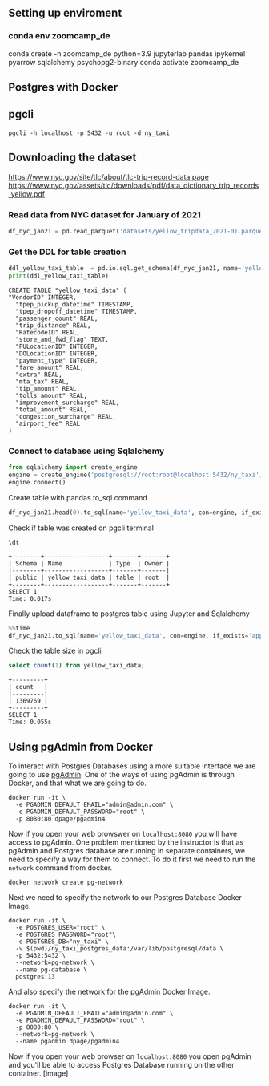 ## Setting up enviroment
### conda env zoomcamp_de
conda create -n zoomcamp_de python=3.9 jupyterlab pandas ipykernel pyarrow sqlalchemy psychopg2-binary
conda activate zoomcamp_de


## Postgres with Docker

## pgcli
```
pgcli -h localhost -p 5432 -u root -d ny_taxi
```

## Downloading the dataset
https://www.nyc.gov/site/tlc/about/tlc-trip-record-data.page
https://www.nyc.gov/assets/tlc/downloads/pdf/data_dictionary_trip_records_yellow.pdf

### Read data from NYC dataset for January of 2021
```python
df_nyc_jan21 = pd.read_parquet('datasets/yellow_tripdata_2021-01.parquet', engine='pyarrow')
```

### Get the DDL for table creation
```python
ddl_yellow_taxi_table  = pd.io.sql.get_schema(df_nyc_jan21, name='yellow_taxi_data')
print(ddl_yellow_taxi_table)
```

```
CREATE TABLE "yellow_taxi_data" (
"VendorID" INTEGER,
  "tpep_pickup_datetime" TIMESTAMP,
  "tpep_dropoff_datetime" TIMESTAMP,
  "passenger_count" REAL,
  "trip_distance" REAL,
  "RatecodeID" REAL,
  "store_and_fwd_flag" TEXT,
  "PULocationID" INTEGER,
  "DOLocationID" INTEGER,
  "payment_type" INTEGER,
  "fare_amount" REAL,
  "extra" REAL,
  "mta_tax" REAL,
  "tip_amount" REAL,
  "tolls_amount" REAL,
  "improvement_surcharge" REAL,
  "total_amount" REAL,
  "congestion_surcharge" REAL,
  "airport_fee" REAL
)
```

### Connect to database using Sqlalchemy
```python
from sqlalchemy import create_engine
engine = create_engine('postgresql://root:root@localhost:5432/ny_taxi')
engine.connect()
```
Create table with pandas.to_sql command
```python
df_nyc_jan21.head(0).to_sql(name='yellow_taxi_data', con=engine, if_exists='replace')
```
Check if table was created on pgcli terminal
```
\dt
```
```
+--------+------------------+-------+-------+
| Schema | Name             | Type  | Owner |
|--------+------------------+-------+-------|
| public | yellow_taxi_data | table | root  |
+--------+------------------+-------+-------+
SELECT 1
Time: 0.017s
```


Finally upload dataframe to postgres table using Jupyter and Sqlalchemy
```python
%%time
df_nyc_jan21.to_sql(name='yellow_taxi_data', con=engine, if_exists='append', chunksize=100_000)
```
Check the table size in pgcli
```sql
select count(1) from yellow_taxi_data;
```
```
+---------+
| count   |
|---------|
| 1369769 |
+---------+
SELECT 1
Time: 0.055s
```


## Using pgAdmin from Docker
To interact with Postgres Databases using a more suitable interface we are going to use [pgAdmin](https://www.pgadmin.org/).
One of the ways of using pgAdmin is through Docker, and that what we are going to do.
```
docker run -it \
  -e PGADMIN_DEFAULT_EMAIL="admin@admin.com" \
  -e PGADMIN_DEFAULT_PASSWORD="root" \
  -p 8080:80 dpage/pgadmin4
``` 
Now if you open your web browswer on `localhost:8080` you will have access to pgAdmin.
One problem mentioned by the instructor is that as pgAdmin and Postgres database are running in separate containers, we need to specify a way for them to connect. To do it first we need to run the `network` command from docker.
```
docker network create pg-network
```
Next we need to specify the network to our Postgres Database Docker Image.
```
docker run -it \
  -e POSTGRES_USER="root" \
  -e POSTGRES_PASSWORD="root"\
  -e POSTGRES_DB="ny_taxi" \
  -v $(pwd)/ny_taxi_postgres_data:/var/lib/postgresql/data \
  -p 5432:5432 \
  --network=pg-network \
  --name pg-database \
  postgres:13
```
And also specify the network for the pgAdmin Docker Image.
```
docker run -it \
  -e PGADMIN_DEFAULT_EMAIL="admin@admin.com" \
  -e PGADMIN_DEFAULT_PASSWORD="root" \
  -p 8080:80 \
  --network=pg-network \
  --name pgadmin dpage/pgadmin4
``` 
Now if you open your web browser on `localhost:8080` you open pgAdmin and you'll be able to access Postgres Database running on the other container.
[image]


